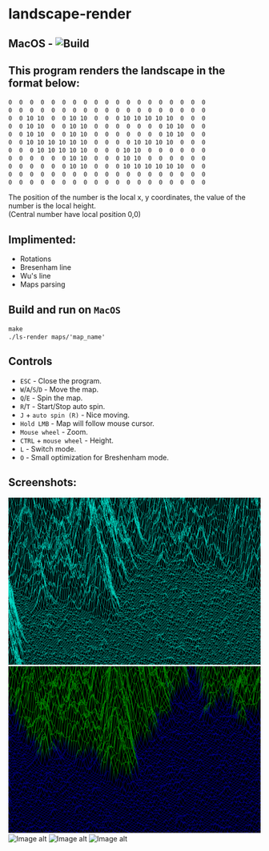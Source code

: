 # landscape-render

## MacOS - ![Build](https://github.com/dolovnyak/landscape-render/actions/workflows/build.yml/badge.svg?branch=master)

This program renders the landscape in the format below:
---------
```
0  0  0  0  0  0  0  0  0  0  0  0  0  0  0  0  0  0  0
0  0  0  0  0  0  0  0  0  0  0  0  0  0  0  0  0  0  0
0  0 10 10  0  0 10 10  0  0  0 10 10 10 10 10  0  0  0
0  0 10 10  0  0 10 10  0  0  0  0  0  0  0 10 10  0  0
0  0 10 10  0  0 10 10  0  0  0  0  0  0  0 10 10  0  0
0  0 10 10 10 10 10 10  0  0  0  0 10 10 10 10  0  0  0
0  0  0 10 10 10 10 10  0  0  0 10 10  0  0  0  0  0  0
0  0  0  0  0  0 10 10  0  0  0 10 10  0  0  0  0  0  0
0  0  0  0  0  0 10 10  0  0  0 10 10 10 10 10 10  0  0
0  0  0  0  0  0  0  0  0  0  0  0  0  0  0  0  0  0  0
0  0  0  0  0  0  0  0  0  0  0  0  0  0  0  0  0  0  0
```
The position of the number is the local x, y coordinates, the value of the number is the local height.\
(Central number have local position 0,0)

Implimented:
----------
- Rotations
- Bresenham line
- Wu's line
- Maps parsing

Build and run on `MacOS`
--------
```
make
./ls-render maps/'map_name'
```
## Controls
- `ESC` - Close the program.
- `W`/`A`/`S`/`D` - Move the map.
- `Q`/`E` - Spin the map.
- `R`/`T` - Start/Stop auto spin.
- `J` + `auto spin (R)` - Nice moving.
- `Hold LMB` - Map will follow mouse cursor.
- `Mouse wheel` - Zoom.
- `CTRL` + `mouse wheel` - Height.
- `L` - Switch mode.
- `O` - Small optimization for Breshenham mode.

Screenshots:
--------
![Image alt](https://github.com/dolovnyak/landscape-render/blob/master/screenshots/Screen%20Shot%202019-12-07%20at%2020.34.22.png)
![Image alt](https://github.com/dolovnyak/landscape-render/blob/master/screenshots/Screen%20Shot%202019-12-07%20at%2020.39.37.png)
![Image alt](https://github.com/dolovnyak/landscape-render/blob/master/screenshots/random_map.gif)
![Image alt](https://github.com/dolovnyak/landscape-render/blob/master/screenshots/pyro.gif)
![Image alt](https://github.com/dolovnyak/landscape-render/blob/master/screenshots/pylo.gif)
